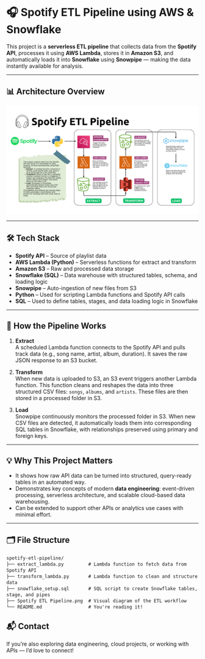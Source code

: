 # 🎧 Spotify ETL Pipeline using AWS & Snowflake

This project is a **serverless ETL pipeline** that collects data from the **Spotify API**, processes it using **AWS Lambda**, stores it in **Amazon S3**, and automatically loads it into **Snowflake** using **Snowpipe** — making the data instantly available for analysis.

---

## 📊 Architecture Overview

![ETL Flowchart](Spotify%20ETL%20Pipeline.png)

---

## 🛠 Tech Stack

- **Spotify API** – Source of playlist data  
- **AWS Lambda (Python)** – Serverless functions for extract and transform  
- **Amazon S3** – Raw and processed data storage  
- **Snowflake (SQL)** – Data warehouse with structured tables, schema, and loading logic  
- **Snowpipe** – Auto-ingestion of new files from S3  
- **Python** – Used for scripting Lambda functions and Spotify API calls  
- **SQL** – Used to define tables, stages, and data loading logic in Snowflake 

---

## 🔄 How the Pipeline Works

1. **Extract**  
   A scheduled Lambda function connects to the Spotify API and pulls track data (e.g., song name, artist, album, duration). It saves the raw JSON response to an S3 bucket.

2. **Transform**  
   When new data is uploaded to S3, an S3 event triggers another Lambda function. This function cleans and reshapes the data into three structured CSV files: `songs`, `albums`, and `artists`. These files are then stored in a processed folder in S3.

3. **Load**  
   Snowpipe continuously monitors the processed folder in S3. When new CSV files are detected, it automatically loads them into corresponding SQL tables in Snowflake, with relationships preserved using primary and foreign keys.

---

## 💡 Why This Project Matters

- It shows how raw API data can be turned into structured, query-ready tables in an automated way.
- Demonstrates key concepts of modern **data engineering**: event-driven processing, serverless architecture, and scalable cloud-based data warehousing.
- Can be extended to support other APIs or analytics use cases with minimal effort.

---

## 🗂 File Structure

```text
spotify-etl-pipeline/
├── extract_lambda.py         # Lambda function to fetch data from Spotify API
├── transform_lambda.py       # Lambda function to clean and structure data
├── snowflake_setup.sql       # SQL script to create Snowflake tables, stage, and pipes
├── Spotify ETL Pipeline.png  # Visual diagram of the ETL workflow
└── README.md                 # You're reading it!
```

## 📬 Contact

If you’re also exploring data engineering, cloud projects, or working with APIs — I’d love to connect!
